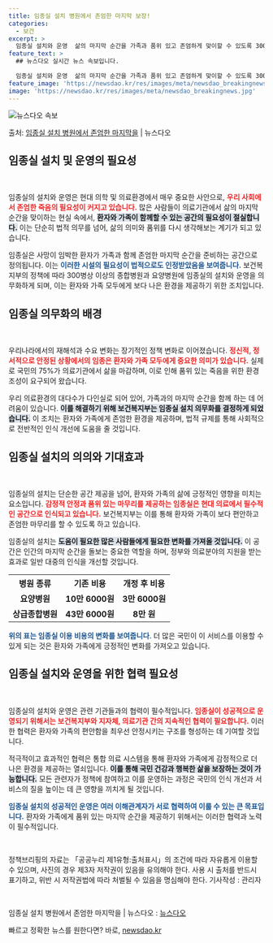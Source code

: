 ```yaml
---
title: 임종실 설치 병원에서 존엄한 마지막 보장!
categories:
  - 보건
excerpt: >
  임종실 설치와 운영  삶의 마지막 순간을 가족과 품위 있고 존엄하게 맞이할 수 있도록 300병상 이상의 병원…
feature_text: >
  ## 뉴스다오 실시간 뉴스 속보입니다.

  임종실 설치와 운영  삶의 마지막 순간을 가족과 품위 있고 존엄하게 맞이할 수 있도록 300병상 이상의 병원…
feature_image: 'https://newsdao.kr/res/images/meta/newsdao_breakingnews.jpg'
image: 'https://newsdao.kr/res/images/meta/newsdao_breakingnews.jpg'
---
```


![뉴스다오 속보](https://newsdao.kr/res/images/meta/newsdao_breakingnews.jpg)

<p>출처: <a href="https://newsdao.kr/5029" rel="dofollow">임종실 설치 병원에서 존엄한 마지막을</a> | 뉴스다오</p>

<h2 data-ke-size="size26">임종실 설치 및 운영의 필요성</h2>

<p data-ke-size="size16">&nbsp;</p>

임종실의 설치와 운영은 현대 의학 및 의료환경에서 매우 중요한 사안으로, <b><span style="color: #ee2323;">우리 사회에서 존엄한 죽음의 필요성이 커지고 있습니다.</span></b> 많은 사람들이 의료기관에서 삶의 마지막 순간을 맞이하는 현실 속에서, <b><span style="background-color: #21538527;">환자와 가족이 함께할 수 있는 공간의 필요성이 절실합니다.</span></b> 이는 단순히 법적 의무를 넘어, 삶의 의미와 품위를 다시 생각해보는 계기가 되고 있습니다. 

임종실은 사망이 임박한 환자가 가족과 함께 존엄한 마지막 순간을 준비하는 공간으로 정의됩니다. 이는 <b><span style="color: #1a5490;">이러한 시설의 필요성이 법적으로도 인정받았음을 보여줍니다.</span></b> 보건복지부의 정책에 따라 300병상 이상의 종합병원과 요양병원에 임종실의 설치와 운영을 의무화하게 되며, 이는 환자와 가족 모두에게 보다 나은 환경을 제공하기 위한 조치입니다.

<h2 data-ke-size="size26">임종실 의무화의 배경</h2>

<p data-ke-size="size16">&nbsp;</p>

우리나라에서의 재해석과 수요 변화는 장기적인 정책 변화로 이어졌습니다. <b><span style="color: #ee2323;">정신적, 정서적으로 안정된 상황에서의 임종은 환자와 가족 모두에게 중요한 의미가 있습니다.</span></b> 실제로 국민의 75%가 의료기관에서 삶을 마감하며, 이로 인해 품위 있는 죽음을 위한 환경 조성이 요구되어 왔습니다. 

우리 의료환경의 대다수가 다인실로 되어 있어, 가족과의 마지막 순간을 함께 하는 데 어려움이 있습니다. <b><span style="background-color: #21538527;">이를 해결하기 위해 보건복지부는 임종실 설치 의무화를 결정하게 되었습니다.</span></b> 이 조치는 환자와 가족에게 존엄한 환경을 제공하며, 법적 규제를 통해 사회적으로 전반적인 인식 개선에 도움을 줄 것입니다.

<h2 data-ke-size="size26">임종실 설치의 의의와 기대효과</h2>

<p data-ke-size="size16">&nbsp;</p>

임종실의 설치는 단순한 공간 제공을 넘어, 환자와 가족의 삶에 긍정적인 영향을 미치는 요소입니다. <b><span style="color: #ee2323;">감정적 안정과 품위 있는 마무리를 제공하는 임종실은 현대 의료에서 필수적인 공간으로 인식되고 있습니다.</span></b> 보건복지부는 이를 통해 환자와 가족이 보다 편안하고 존엄한 마무리를 할 수 있도록 하고 있습니다.

임종실의 설치는 <b><span style="background-color: #21538527;">도움이 필요한 많은 사람들에게 필요한 변화를 가져올 것입니다.</span></b> 이 공간은 인간의 마지막 순간을 돌보는 중요한 역할을 하며, 정부와 의료분야의 지원을 받는 효과로 일반 대중의 인식을 개선할 것입니다.

<table>
  <tr>
    <th style="text-align: center;">병원 종류</th>
    <th style="text-align: center;">기존 비용</th>
    <th style="text-align: center;">개정 후 비용</th>
  </tr>
  <tr>
    <td style="text-align: center; height: 17px;"><b>요양병원</b></td>
    <td style="text-align: center; height: 17px;"><b>10만 6000원</b></td>
    <td style="text-align: center; height: 17px;"><b>3만 6000원</b></td>
  </tr>
  <tr>
    <td style="text-align: center; height: 17px;"><b>상급종합병원</b></td>
    <td style="text-align: center; height: 17px;"><b>43만 6000원</b></td>
    <td style="text-align: center; height: 17px;"><b>8만 원</b></td>
  </tr>
</table>

<b><span style="color: #1a5490;">위의 표는 임종실 이용 비용의 변화를 보여줍니다</span></b>. 더 많은 국민이 이 서비스를 이용할 수 있게 되는 것은 환자와 가족에게 긍정적인 변화를 가져오고 있습니다.

<h2 data-ke-size="size26">임종실 설치와 운영을 위한 협력 필요성</h2>

<p data-ke-size="size16">&nbsp;</p>

임종실의 설치와 운영은 관련 기관들과의 협력이 필수적입니다. <b><span style="color: #ee2323;">임종실이 성공적으로 운영되기 위해서는 보건복지부와 지자체, 의료기관 간의 지속적인 협력이 필요합니다.</span></b> 이러한 협력은 환자와 가족의 편안함을 최우선 안정시키는 구조를 형성하는 데 기여할 것입니다.

적극적이고 효과적인 협력은 통합 의료 시스템을 통해 환자와 가족에게 감정적으로 더 나은 환경을 제공하는 열쇠입니다. <b><span style="background-color: #21538527;">이를 통해 국민 건강과 행복한 삶을 보장하는 것이 가능합니다.</span></b> 모든 관련자가 정책에 참여하고 이를 운영하는 과정은 국민의 인식 개선과 서비스의 질을 높이는 데 큰 영향을 끼치게 될 것입니다.

<b><span style="color: #1a5490;">임종실 설치의 성공적인 운영은 여러 이해관계자가 서로 협력하여 이룰 수 있는 큰 목표입니다.</span></b> 환자와 가족에게 품위 있는 마지막 순간을 제공하기 위해서는 이러한 협력과 노력이 필수적입니다.

<p data-ke-size="size16">&nbsp;</p> 
<p data-ke-size="size16">정책브리핑의 자료는 「공공누리 제1유형:출처표시」의 조건에 따라 자유롭게 이용할 수 있으며, 사진의 경우 제3자 저작권이 있음을 유의해야 한다. 사용 시 출처를 반드시 표기하고, 위반 시 저작권법에 따라 처벌될 수 있음을 명심해야 한다. 기사작성 : 관리자</p> 
<p data-ke-size="size16">&nbsp;</p>
<p data-ke-size="size16">임종실 설치 병원에서 존엄한 마지막을 | 뉴스다오  : <a href="https://newsdao.kr/5029" target="_blank">뉴스다오</a></p> 

빠르고 정확한 뉴스를 원한다면? 바로, <a href="https://newsdao.kr" rel="dofollow">newsdao.kr</a>


